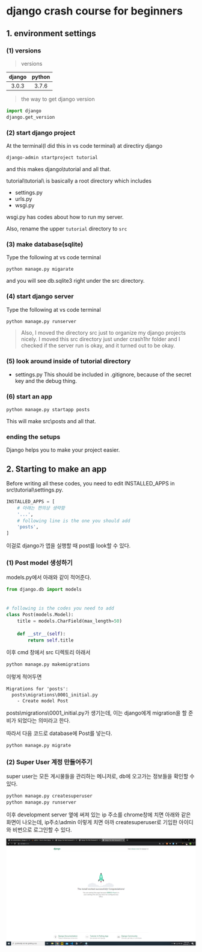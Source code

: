 # django crash course for beginners

## 1. environment settings

### (1) versions

> versions

| django | python |
| :----: | :----: |
| 3.0.3  | 3.7.6  |

> the way to get django version

```python
import django
django.get_version
```

### (2) start django project

At the terminal(I did this in vs code terminal)
at directiry django

```cmd
django-admin startproject tutorial
```

and this makes django\tutorial and all that.

tutorial\tutorial\ is basically a root directory which includes

-   settings.py
-   urls.py
-   wsgi.py

wsgi.py has codes about how to run my server.

Also, rename the upper `tutorial` directory to `src`

### (3) make database(sqlite)

Type the following at vs code terminal

```cmd
python manage.py migarate
```

and you will see db.sqlite3 right under the src directory.

### (4) start django server

Type the following at vs code terminal

```cmd
python manage.py runserver
```

> Also, I moved the directory src just to organize my django projects nicely. I moved this src directory just under crash1hr folder and I checked if the server run is okay, and it turned out to be okay.

### (5) look around inside of tutorial directory

-   settings.py
    This should be included in .gitignore, because of the secret key and the debug thing.

### (6) start an app

```cmd
python manage.py startapp posts
```

This will make src\posts and all that.

### ending the setups

Django helps you to make your project easier.

## 2. Starting to make an app

Before writing all these codes, you need to edit INSTALLED_APPS in src\tutorial\settings.py.

```python
INSTALLED_APPS = [
    # 아래는 편의상 생략함
    '...',
    # following line is the one you should add
    'posts',
]

```

이걸로 django가 앱을 실행할 때 post를 look할 수 있다.

### (1) Post model 생성하기

models.py에서 아래와 같이 적어준다.

```python
from django.db import models


# following is the codes you need to add
class Post(models.Model):
    title = models.CharField(max_length=50)

    def __str__(self):
        return self.title

```

이후 cmd 창에서 src 디렉토리 아래서

```cmd
python manage.py makemigrations
```

이렇게 적어두면

```
Migrations for 'posts':
  posts\migrations\0001_initial.py
    - Create model Post
```

posts\migrations\0001_initial.py가 생기는데, 이는 django에게 migration을 할 준비가 되었다는 의미라고 한다.

따라서 다음 코드로 database에 Post를 넣는다.

```cmd
python manage.py migrate
```

### (2) Super User 계정 만들어주기

super user는 모든 게시물들을 관리하는 메니저로, db에 오고가는 정보들을 확인할 수 있다.

```cmd
python manage.py createsuperuser
python manage.py runserver
```

이후 development server 옆에 써져 있는 ip 주소를 chrome창에 치면 아래와 같은 화면이 나오는데, ip주소\admin 이렇게 치면 아까 createsuperuser로 기입한 아이디와 비번으로 로그인할 수 있다.

![](2020-06-17-21-27-41.png)
